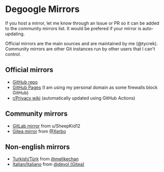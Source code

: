 # Degoogle Mirrors

If you host a mirror, let me know through an Issue or PR so it can be added to the community mirrors list. It would be prefered if your mirror is auto-updating.

Official mirrors are the main sources and are maintained by me (@tycrek). Community mirrors are other Git instances run by other users that I can't control.

## Official mirrors

- [GitHub repo](https://github.com/tycrek/degoogle)
- [GitHub Pages](https://degoogle.jmoore.dev) (I am using my personal domain as some firewalls block GitHub)
- [r/Privacy wiki](https://old.reddit.com/r/privacy/wiki/de-google) (automatically updated using GitHub Actions)

## Community mirrors

- [GitLab mirror](https://gitlab.com/SheepKid12/degoogle) from u/SheepKid12
- [Gitea mirror](https://git.xerbo.net/Xerbo/degoogle) from [@Xerbo](https://github.com/Xerbo)

## Non-english mirrors

- [Turkish/Türk](https://github.com/melikechan/degoogle-turkish) from [@melikechan](https://github.com/melikechan)
- [Italian/Italiano](https://gitea.it/devol/degooglizzazione) from [@devol (Gitea)](https://gitea.it/devol)
